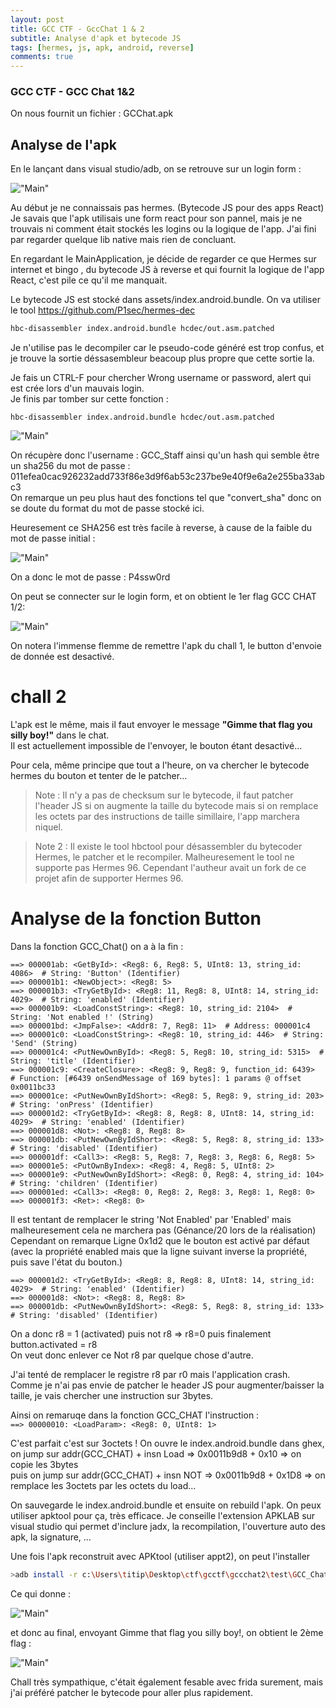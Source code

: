 ```yaml
---
layout: post
title: GCC CTF - GccChat 1 & 2
subtitle: Analyse d'apk et bytecode JS
tags: [hermes, js, apk, android, reverse]
comments: true
---
```


### GCC CTF - GCC Chat 1&2

On nous fournit un fichier : GCChat.apk

## Analyse de l'apk

En le lançant dans visual studio/adb, on se retrouve  sur un login form :

!["Main"](/assets/img/posts/gcc/pannel.PNG "Login form")

Au début je ne connaissais pas hermes. (Bytecode JS pour des apps React)
Je savais que l'apk utilisais une form react pour son pannel, mais je ne trouvais ni comment était stockés les logins ou la logique de l'app. J'ai fini par regarder quelque lib native mais rien de concluant.

En regardant le MainApplication, je décide de regarder ce que Hermes sur internet et bingo , du bytecode JS à reverse et qui fournit la logique de l'app React, c'est pile ce qu'il me manquait.

Le bytecode JS est stocké dans assets/index.android.bundle.
On va utiliser le tool https://github.com/P1sec/hermes-dec  

```bash
hbc-disassembler index.android.bundle hcdec/out.asm.patched
```

Je n'utilise pas le decompiler car le pseudo-code généré est trop confus, et je trouve la sortie déssasembleur beacoup plus propre que cette sortie la.  

Je fais un CTRL-F pour chercher Wrong username or password, alert qui est crée lors d'un mauvais login.  
Je finis par tomber sur cette fonction :


```
hbc-disassembler index.android.bundle hcdec/out.asm.patched
```

!["Main"](/assets/img/posts/gcc/b1.PNG "Bytecode hermes ASM")

On récupère donc l'username : GCC_Staff ainsi qu'un hash qui semble être un sha256 du mot de passe : 011efea0cac926232add733f86e3d9f6ab53c237be9e40f9e6a2e255ba33abc3  
On remarque un peu plus haut des fonctions tel que "convert_sha" donc on se doute du format du mot de passe stocké ici.

Heuresement ce SHA256 est très facile à reverse, à cause de la faible du mot de passe initial : 

!["Main"](/assets/img/posts/gcc/sha.PNG "SHA256 Inverse")

On a donc le mot de passe : P4ssw0rd

On peut se connecter sur le login form, et on obtient le 1er flag GCC CHAT 1/2:

!["Main"](/assets/img/posts/gcc/flag1.PNG "Flag1")

On notera l'immense flemme de remettre l'apk du chall 1, le button d'envoie de donnée est desactivé.

# chall 2

L'apk est le même, mais il faut envoyer le message **"Gimme that flag you silly boy!"** dans le chat.  
Il est actuellement impossible de l'envoyer, le bouton étant desactivé...

Pour cela, même principe que tout a l'heure, on va chercher le bytecode hermes du bouton et tenter de le patcher...

> Note : Il n'y a pas de checksum sur le bytecode, il faut patcher l'header JS si on augmente la taille du bytecode mais si on remplace les octets par des instructions de taille simillaire, l'app marchera niquel.

> Note 2 : Il existe le tool hbctool pour désassembler du bytecoder Hermes, le patcher et le recompiler. Malheuresement le tool ne supporte pas Hermes 96. Cependant l'autheur avait un fork de ce projet afin de supporter Hermes 96.   

# Analyse de la fonction Button

Dans la fonction GCC_Chat() on a à la fin : 

```
==> 000001ab: <GetById>: <Reg8: 6, Reg8: 5, UInt8: 13, string_id: 4086>  # String: 'Button' (Identifier)
==> 000001b1: <NewObject>: <Reg8: 5>
==> 000001b3: <TryGetById>: <Reg8: 11, Reg8: 8, UInt8: 14, string_id: 4029>  # String: 'enabled' (Identifier)
==> 000001b9: <LoadConstString>: <Reg8: 10, string_id: 2104>  # String: 'Not enabled !' (String)
==> 000001bd: <JmpFalse>: <Addr8: 7, Reg8: 11>  # Address: 000001c4
==> 000001c0: <LoadConstString>: <Reg8: 10, string_id: 446>  # String: 'Send' (String)
==> 000001c4: <PutNewOwnById>: <Reg8: 5, Reg8: 10, string_id: 5315>  # String: 'title' (Identifier)
==> 000001c9: <CreateClosure>: <Reg8: 9, Reg8: 9, function_id: 6439>  # Function: [#6439 onSendMessage of 169 bytes]: 1 params @ offset 0x0011bc33
==> 000001ce: <PutNewOwnByIdShort>: <Reg8: 5, Reg8: 9, string_id: 203>  # String: 'onPress' (Identifier)
==> 000001d2: <TryGetById>: <Reg8: 8, Reg8: 8, UInt8: 14, string_id: 4029>  # String: 'enabled' (Identifier)
==> 000001d8: <Not>: <Reg8: 8, Reg8: 8>
==> 000001db: <PutNewOwnByIdShort>: <Reg8: 5, Reg8: 8, string_id: 133>  # String: 'disabled' (Identifier)
==> 000001df: <Call3>: <Reg8: 5, Reg8: 7, Reg8: 3, Reg8: 6, Reg8: 5>
==> 000001e5: <PutOwnByIndex>: <Reg8: 4, Reg8: 5, UInt8: 2>
==> 000001e9: <PutNewOwnByIdShort>: <Reg8: 0, Reg8: 4, string_id: 104>  # String: 'children' (Identifier)
==> 000001ed: <Call3>: <Reg8: 0, Reg8: 2, Reg8: 3, Reg8: 1, Reg8: 0>
==> 000001f3: <Ret>: <Reg8: 0>
```

Il est tentant de remplacer le string 'Not Enabled' par 'Enabled' mais malheuresement cela ne marchera pas (Génance/20 lors de la réalisation)
Cependant on remarque Ligne 0x1d2 que le bouton est activé par défaut (avec la propriété enabled mais que la ligne suivant inverse la propriété, puis save l'état du bouton.)

```
==> 000001d2: <TryGetById>: <Reg8: 8, Reg8: 8, UInt8: 14, string_id: 4029>  # String: 'enabled' (Identifier)
==> 000001d8: <Not>: <Reg8: 8, Reg8: 8>
==> 000001db: <PutNewOwnByIdShort>: <Reg8: 5, Reg8: 8, string_id: 133>  # String: 'disabled' (Identifier)
```

On a donc r8 = 1 (activated) puis not r8 => r8=0 puis finalement button.activated = r8  
On veut donc enlever ce Not r8 par quelque chose d'autre.  

J'ai tenté de remplacer le registre r8 par r0 mais l'application crash.  
Comme je n'ai pas envie de patcher le header JS pour augmenter/baisser la taille, je vais chercher une instruction sur 3bytes.

Ainsi on remaruqe dans la fonction GCC_CHAT l'instruction :  
 ```==> 00000010: <LoadParam>: <Reg8: 0, UInt8: 1>```

C'est parfait c'est sur 3octets !
On ouvre le index.android.bundle dans ghex, on jump sur addr(GCC_CHAT) + insn Load => 0x0011b9d8 + 0x10 => on copie les 3bytes  
puis on jump sur  addr(GCC_CHAT) + insn NOT => 0x0011b9d8 + 0x1D8 => on remplace les 3octets par les octets du load...  

On sauvegarde le index.android.bundle et ensuite on rebuild l'apk. On peux utiliser apktool pour ça, très efficace.
Je conseille l'extension APKLAB sur visual studio qui permet d'inclure jadx, la recompilation, l'ouverture auto des apk, la signature, ...

Une fois l'apk reconstruit avec APKtool (utiliser appt2), on peut l'installer
```bash
>adb install -r c:\Users\titip\Desktop\ctf\gcctf\gccchat2\test\GCC_Chat\dist\GCC_Chat\dist\GCC_Chat.apk
```

Ce qui donne : 

!["Main"](/assets/img/posts/gcc/buton.PNG "unlocked button")

et donc au final, envoyant Gimme that flag you silly boy!, on obtient le 2ème flag : 

!["Main"](/assets/img/posts/gcc/flag2.PNG "Flag2")

Chall très sympathique, c'était également fesable avec frida surement, mais j'ai préféré patcher le bytecode pour aller plus rapidement.